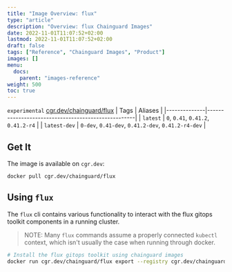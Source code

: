 ```yaml
---
title: "Image Overview: flux"
type: "article"
description: "Overview: flux Chainguard Images"
date: 2022-11-01T11:07:52+02:00
lastmod: 2022-11-01T11:07:52+02:00
draft: false
tags: ["Reference", "Chainguard Images", "Product"]
images: []
menu:
  docs:
    parent: "images-reference"
weight: 500
toc: true
---
```


`experimental` [cgr.dev/chainguard/flux](https://github.com/chainguard-images/images/tree/main/images/flux)
| Tags         | Aliases                                            |
|--------------|----------------------------------------------------|
| `latest`     | `0`, `0.41`, `0.41.2`, `0.41.2-r4`                 |
| `latest-dev` | `0-dev`, `0.41-dev`, `0.41.2-dev`, `0.41.2-r4-dev` |



## Get It

The image is available on `cgr.dev`:

```
docker pull cgr.dev/chainguard/flux
```

## Using `flux`

The `flux` cli contains various functionality to interact with the flux gitops toolkit components in a running cluster.

> NOTE: Many `flux` commands assume a properly connected `kubectl` context, which isn't usually the case when running through docker.

```bash
# Install the flux gitops toolkit using chainguard images
docker run cgr.dev/chainguard/flux export --registry cgr.dev/chainguard | kubectl apply -f -
```

